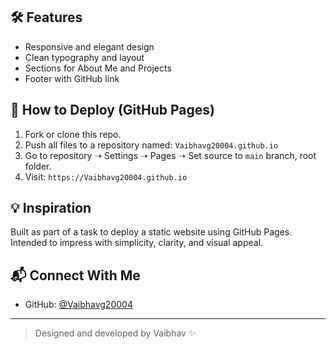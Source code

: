 
## 🛠️ Features

- Responsive and elegant design
- Clean typography and layout
- Sections for About Me and Projects
- Footer with GitHub link

## 📌 How to Deploy (GitHub Pages)

1. Fork or clone this repo.
2. Push all files to a repository named: `Vaibhavg20004.github.io`
3. Go to repository ➝ Settings ➝ Pages ➝ Set source to `main` branch, root folder.
4. Visit: `https://Vaibhavg20004.github.io`

## 💡 Inspiration

Built as part of a task to deploy a static website using GitHub Pages. Intended to impress with simplicity, clarity, and visual appeal.

## 📬 Connect With Me

- GitHub: [@Vaibhavg20004](https://github.com/Vaibhavg20004)

---

> Designed and developed by Vaibhav ✨
